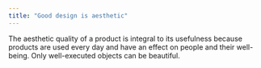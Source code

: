 ```yaml
---
title: "Good design is aesthetic"
---
```


The aesthetic quality of a product is integral to its usefulness because products are used every day and have an effect on people and their well-being. Only well-executed objects can be beautiful.
